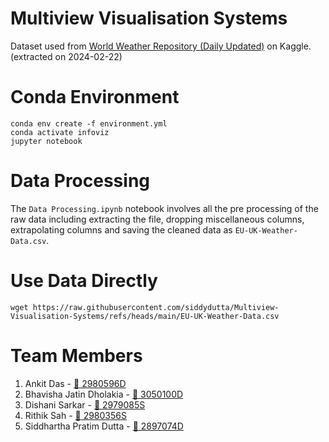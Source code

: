 # Multiview Visualisation Systems

Dataset used from [World Weather Repository (Daily Updated)](https://www.kaggle.com/datasets/nelgiriyewithana/global-weather-repository/data) on Kaggle. (extracted on 2024-02-22)

# Conda Environment
```
conda env create -f environment.yml
conda activate infoviz
jupyter notebook
```

# Data Processing
The `Data Processing.ipynb` notebook involves all the pre processing of the raw data including extracting the file, dropping miscellaneous columns, extrapolating columns and saving the cleaned data as `EU-UK-Weather-Data.csv`.

# Use Data Directly
```
wget https://raw.githubusercontent.com/siddydutta/Multiview-Visualisation-Systems/refs/heads/main/EU-UK-Weather-Data.csv
```

# Team Members
1. Ankit Das - [:email: 2980596D](mailto:2980596D@student.gla.ac.uk)
2. Bhavisha Jatin Dholakia - [:email: 3050100D](mailto:3050100D@student.gla.ac.uk)
3. Dishani Sarkar - [:email: 2979085S](mailto:2979085S@student.gla.ac.uk)
4. Rithik Sah - [:email: 2980356S](mailto:2980356S@student.gla.ac.uk)
5. Siddhartha Pratim Dutta - [:email: 2897074D](mailto:2897074D@student.gla.ac.uk)
